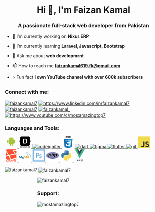 <h1 align="center">Hi 👋, I'm Faizan Kamal</h1>
<h3 align="center">A passionate full-stack web developer from Pakistan</h3>

- 🔭 I’m currently working on **Nixus ERP**

- 🌱 I’m currently learning **Laravel, Javascript, Bootstrap**

- 💬 Ask me about **web development**

- 📫 How to reach me **faizankamal619.fk@gmail.com**

- ⚡ Fun fact **I own YouTube channel with over 600k subscribers**

<h3 align="left">Connect with me:</h3>
<p align="left">
<a href="https://twitter.com/faizankamal7" target="blank"><img align="center" src="https://raw.githubusercontent.com/rahuldkjain/github-profile-readme-generator/master/src/images/icons/Social/twitter.svg" alt="faizankamal7" height="30" width="40" /></a>
<a href="https://linkedin.com/in/https://www.linkedin.com/in/faizankamal7" target="blank"><img align="center" src="https://raw.githubusercontent.com/rahuldkjain/github-profile-readme-generator/master/src/images/icons/Social/linked-in-alt.svg" alt="https://www.linkedin.com/in/faizankamal7" height="30" width="40" /></a>
<a href="https://stackoverflow.com/users/faizankamal7" target="blank"><img align="center" src="https://raw.githubusercontent.com/rahuldkjain/github-profile-readme-generator/master/src/images/icons/Social/stack-overflow.svg" alt="faizankamal7" height="30" width="40" /></a>
<a href="https://instagram.com/faizankamal_" target="blank"><img align="center" src="https://raw.githubusercontent.com/rahuldkjain/github-profile-readme-generator/master/src/images/icons/Social/instagram.svg" alt="faizankamal_" height="30" width="40" /></a>
<a href="https://www.youtube.com/c/https://www.youtube.com/c/mostamazingtop7" target="blank"><img align="center" src="https://raw.githubusercontent.com/rahuldkjain/github-profile-readme-generator/master/src/images/icons/Social/youtube.svg" alt="https://www.youtube.com/c/mostamazingtop7" height="30" width="40" /></a>
</p>

<h3 align="left">Languages and Tools:</h3>
<p align="left"> <a href="https://developer.android.com" target="_blank" rel="noreferrer"> <img src="https://raw.githubusercontent.com/devicons/devicon/master/icons/android/android-original-wordmark.svg" alt="android" width="40" height="40"/> </a> <a href="https://getbootstrap.com" target="_blank" rel="noreferrer"> <img src="https://raw.githubusercontent.com/devicons/devicon/master/icons/bootstrap/bootstrap-plain-wordmark.svg" alt="bootstrap" width="40" height="40"/> </a> <a href="https://codeigniter.com" target="_blank" rel="noreferrer"> <img src="https://cdn.worldvectorlogo.com/logos/codeigniter.svg" alt="codeigniter" width="40" height="40"/> </a> <a href="https://www.w3schools.com/css/" target="_blank" rel="noreferrer"> <img src="https://raw.githubusercontent.com/devicons/devicon/master/icons/css3/css3-original-wordmark.svg" alt="css3" width="40" height="40"/> </a> <a href="https://dart.dev" target="_blank" rel="noreferrer"> <img src="https://www.vectorlogo.zone/logos/dartlang/dartlang-icon.svg" alt="dart" width="40" height="40"/> </a> <a href="https://www.figma.com/" target="_blank" rel="noreferrer"> <img src="https://www.vectorlogo.zone/logos/figma/figma-icon.svg" alt="figma" width="40" height="40"/> </a> <a href="https://flutter.dev" target="_blank" rel="noreferrer"> <img src="https://www.vectorlogo.zone/logos/flutterio/flutterio-icon.svg" alt="flutter" width="40" height="40"/> </a> <a href="https://git-scm.com/" target="_blank" rel="noreferrer"> <img src="https://www.vectorlogo.zone/logos/git-scm/git-scm-icon.svg" alt="git" width="40" height="40"/> </a> <a href="https://developer.mozilla.org/en-US/docs/Web/JavaScript" target="_blank" rel="noreferrer"> <img src="https://raw.githubusercontent.com/devicons/devicon/master/icons/javascript/javascript-original.svg" alt="javascript" width="40" height="40"/> </a> <a href="https://laravel.com/" target="_blank" rel="noreferrer"> <img src="https://raw.githubusercontent.com/devicons/devicon/master/icons/laravel/laravel-plain-wordmark.svg" alt="laravel" width="40" height="40"/> </a> <a href="https://www.mysql.com/" target="_blank" rel="noreferrer"> <img src="https://raw.githubusercontent.com/devicons/devicon/master/icons/mysql/mysql-original-wordmark.svg" alt="mysql" width="40" height="40"/> </a> <a href="https://www.photoshop.com/en" target="_blank" rel="noreferrer"> <img src="https://raw.githubusercontent.com/devicons/devicon/master/icons/photoshop/photoshop-line.svg" alt="photoshop" width="40" height="40"/> </a> <a href="https://www.php.net" target="_blank" rel="noreferrer"> <img src="https://raw.githubusercontent.com/devicons/devicon/master/icons/php/php-original.svg" alt="php" width="40" height="40"/> </a> <a href="https://www.python.org" target="_blank" rel="noreferrer"> <img src="https://raw.githubusercontent.com/devicons/devicon/master/icons/python/python-original.svg" alt="python" width="40" height="40"/> </a> <a href="https://vuejs.org/" target="_blank" rel="noreferrer"> <img src="https://raw.githubusercontent.com/devicons/devicon/master/icons/vuejs/vuejs-original-wordmark.svg" alt="vuejs" width="40" height="40"/> </a> </p>
<p>
    <img
      align="left"
      src="https://github-readme-stats.vercel.app/api/top-langs?username=faizankamal7&show_icons=true&locale=en&layout=compact"
      alt="faizankamal7"
      height="200" 
    />
  </p>
  
  <p>
    &nbsp;<img
      align="center"
      src="https://github-readme-stats.vercel.app/api?username=faizankamal7&show_icons=true&locale=en"
      alt="faizankamal7"
      height="200"
    />
  </p>
  
  <p>
    <img
      align="center"
      src="https://github-readme-streak-stats.herokuapp.com/?user=faizankamal7&"
      alt="faizankamal7"
      width="865"
    />
  </p>
  
<h3 align="left">Support:</h3>
<p><a href="https://www.buymeacoffee.com/mostamazingtop7"> <img align="left"  src="https://cdn.buymeacoffee.com/buttons/v2/default-yellow.png" height="50" width="210" alt="mostamazingtop7" /></a></p><br><br>

